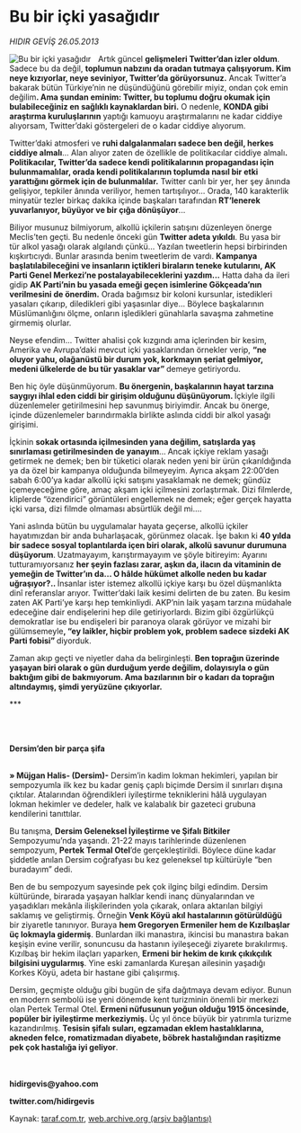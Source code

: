 # Bu bir içki yasağıdır

*HIDIR GEVİŞ 26.05.2013*

<div class="yazi"><img align="left" alt="Bu bir içki yasağıdır" border="0" src="http://www.taraf.com.tr/fotoraflar/makaleler/bu-bir-icki-yasagidir_5413_orijinal.jpg" style="border-right-width:10px; border-color:#FFFFFF"/><p>Artık güncel <b>gelişmeleri Twitter’dan izler oldum</b>. Sadece bu da değil, <b>toplumun nabzını da oradan tutmaya çalışıyorum. Kim neye kızıyorlar, neye seviniyor, Twitter’da görüyorsunuz.</b> Ancak Twitter’a bakarak bütün Türkiye’nin ne düşündüğünü görebilir miyiz, ondan çok emin değilim<b>. Ama şundan eminim: Twitter, bu toplumu doğru okumak için bulabileceğiniz en sağlıklı kaynaklardan biri.</b> O nedenle, <b>KONDA gibi araştırma kuruluşlarının</b> yaptığı kamuoyu araştırmalarını ne kadar ciddiye alıyorsam, Twitter’daki göstergeleri de o kadar ciddiye alıyorum. </p>
<p>Twitter’daki atmosferi ve <b>ruhi dalgalanmaları sadece ben değil, herkes ciddiye almalı</b>... Alan alıyor zaten de özellikle de politikacılar ciddiye almalı<b>. Politikacılar, Twitter’da sadece kendi politikalarının propagandası için bulunmamalılar, orada kendi politikalarının toplumda nasıl bir etki yarattığını görmek için de bulunmalılar.</b> Twitter canlı bir yer, her şey ânında gelişiyor, tepkiler ânında veriliyor, hemen tartışılıyor... Orada, 140 karakterlik minyatür tezler birkaç dakika içinde başkaları tarafından <b>RT’lenerek yuvarlanıyor, büyüyor ve bir çığa dönüşüyor</b>...</p>
<p>Biliyor musunuz bilmiyorum, alkollü içkilerin satışını düzenleyen önerge Meclis’ten geçti. Bu nedenle önceki gün <b>Twitter adeta yıkıldı</b>. Bu yasa bir tür alkol yasağı olarak algılandı çünkü... Yazılan tweetlerin hepsi birbirinden kışkırtıcıydı. Bunlar arasında benim tweetlerim de vardı. <b>Kampanya başlatılabileceğini ve insanların içtikleri biraların teneke kutularını, AK Parti Genel Merkezi’ne postalayabileceklerini yazdım...</b> Hatta daha da ileri gidip <b>AK Parti’nin bu yasada emeği geçen isimlerine Gökçeada’nın verilmesini de önerdim.</b> Orada bağımsız bir koloni kursunlar, istedikleri yasaları çıkarıp, diledikleri gibi yaşasınlar diye... Böylece başkalarının Müslümanlığını ölçme, onların işledikleri günahlarla savaşma zahmetine girmemiş olurlar.</p>
<p>Neyse efendim... Twitter ahalisi çok kızgındı ama içlerinden bir kesim, Amerika ve Avrupa’daki mevcut içki yasaklarından örnekler verip, <b>“ne oluyor yahu, olağanüstü bir durum yok, korkmayın şeriat gelmiyor, medeni ülkelerde de bu tür yasaklar var” </b>demeye getiriyordu. </p>
<p>Ben hiç öyle düşünmüyorum. <b>Bu önergenin, başkalarının hayat tarzına saygıyı ihlal eden ciddi bir girişim olduğunu düşünüyorum. </b>İçkiyle ilgili düzenlemeler getirilmesini hep savunmuş biriyimdir. Ancak bu önerge, içinde düzenlemeler barındırmakla birlikte aslında ciddi bir alkol yasağı girişimi. </p>
<p>İçkinin <b>sokak ortasında içilmesinden yana değilim, satışlarda yaş sınırlaması getirilmesinden de yanayım</b>...<b> </b>Ancak içkiye reklam yasağı getirmek ne demek; ben bir tüketici olarak neden yeni bir ürün çıkarıldığında ya da özel bir kampanya olduğunda bilmeyeyim. Ayrıca akşam 22:00’den sabah 6:00’ya kadar alkollü içki satışını yasaklamak ne demek; gündüz içemeyeceğime göre, amaç akşam içki içilmesini zorlaştırmak. Dizi filmlerde, kliplerde “özendirici” görüntüleri engellemek ne demek; eğer gerçek hayatta içki varsa, dizi filmde olmaması absürtlük değil mi.... </p>
<p>Yani aslında bütün bu uygulamalar hayata geçerse, alkollü içkiler hayatımızdan bir anda buharlaşacak, görünmez olacak. İşe bakın ki <b>40 yılda bir sadece sosyal toplantılarda içen biri olarak, alkolü savunur durumuna düşüyorum</b>.<b> </b>Uzatmayayım, karıştırmayayım ve şöyle bitireyim: Ayarını tutturamıyorsanız <b>her şeyin fazlası zarar, aşkın da, ilacın da vitaminin de yemeğin de Twitter’ın da... O hâlde hükümet alkolle neden bu kadar uğraşıyor?.. </b>İnsanlar ister istemez alkollü içkiye karşı bu özel düşmanlıkta dinî referanslar arıyor. Twitter’daki laik kesimi delirten de bu zaten. Bu kesim zaten AK Parti’ye karşı hep temkinliydi. AKP’nin laik yaşam tarzına müdahale edeceğine dair endişelerini hep dile getiriyorlardı. Bizim gibi özgürlükçü demokratlar ise bu endişeleri bir paranoya olarak görüyor ve mizahi bir gülümsemeyle<b>, “ey laikler, hiçbir problem yok, problem sadece sizdeki AK Parti fobisi” </b>diyorduk. </p>
<p>Zaman akıp geçti ve niyetler daha da belirginleşti. <b>Ben toprağın üzerinde yaşayan biri olarak o gün durduğum yerde değilim, dolayısıyla o gün baktığım gibi de bakmıyorum. Ama bazılarının bir o kadarı da toprağın altındaymış, şimdi yeryüzüne çıkıyorlar.</b></p>
<p>***</p>
<p><b> </b></p>
<p><b><br/>Dersim’den bir parça şifa</b></p>
<p><b><br/>» Müjgan Halis- (Dersim)-</b> Dersim’in kadim lokman hekimleri, yapılan bir sempozyumla ilk kez bu kadar geniş çaplı biçimde Dersim il sınırları dışına çıktılar. Atalarından öğrendikleri iyileştirme tekniklerini hâlâ uygulayan lokman hekimler ve dedeler, halk ve kalabalık bir gazeteci grubuna kendilerini tanıttılar. </p>
<p>Bu tanışma, <b>Dersim Geleneksel İyileştirme ve Şifalı Bitkiler</b> Sempozyumu’nda yaşandı. 21-22 mayıs tarihlerinde düzenlenen sempozyum, <b>Pertek Termal Otel</b>’de gerçekleştirildi. Böylece düne kadar şiddetle anılan Dersim coğrafyası bu kez geleneksel tıp kültürüyle “ben buradayım” dedi. </p>
<p>Ben de bu sempozyum sayesinde pek çok ilginç bilgi edindim. Dersim kültüründe, birarada yaşayan halklar kendi inanç dünyalarından ve yaşadıkları mekânla ilişkilerinden yola çıkarak, onlara aktarılan bilgiyi saklamış ve geliştirmiş. Örneğin <b>Venk Köyü akıl hastalarının götürüldüğü</b> bir ziyaretle tanınıyor. Buraya <b>hem Gregoryen Ermeniler hem de Kızılbaşlar üç lokmayla gidermiş</b>. Bunlardan ilki manastıra, ikincisi bu manastıra bakan keşişin evine verilir, sonuncusu da hastanın iyileşeceği ziyarete bırakılırmış. Kızılbaş bir hekim ilaçları yaparken, <b>Ermeni bir hekim de kırık çıkıkçılık bilgisini uygularmış</b>. Yine eski zamanlarda Kureşan ailesinin yaşadığı Korkes Köyü, adeta bir hastane gibi çalışırmış. </p>
<p>Dersim, geçmişte olduğu gibi bugün de şifa dağıtmaya devam ediyor. Bunun en modern sembolü ise yeni dönemde kent turizminin önemli bir merkezi olan Pertek Termal Otel. <b>Ermeni nüfusunun yoğun olduğu 1915 öncesinde, popüler bir iyileştirme merkeziymiş.</b> Üç yıl önce büyük bir yatırımla turizme kazandırılmış. <b>Tesisin şifalı</b> <b>suları, egzamadan eklem hastalıklarına, akneden felce, romatizmadan diyabete, böbrek hastalığından raşitizme pek çok hastalığa iyi geliyor</b>.</p>
<p><b><br/><br/>hidirgevis@yahoo.com</b></p>
<p><b>twitter.com/hidirgevis</b></p>
</div>

Kaynak: [taraf.com.tr](http://www.taraf.com.tr:80/hidir-gevis-2/makale-bu-bir-icki-yasagidir.htm), [web.archive.org (arşiv bağlantısı)](http://web.archive.org/web/20130608214049/http://www.taraf.com.tr:80/hidir-gevis-2/makale-bu-bir-icki-yasagidir.htm)
